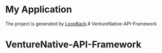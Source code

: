 # My Application

The project is generated by [LoopBack](http://loopback.io).# VentureNative-API-Framework
# VentureNative-API-Framework
